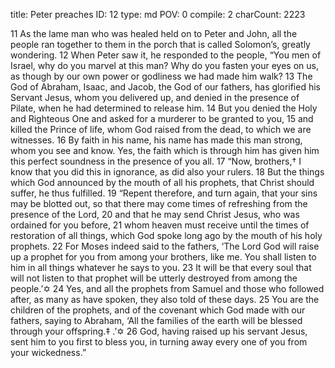 title:          Peter preaches
ID:             12
type:           md
POV:            0
compile:        2
charCount:      2223


11 As the lame man who was healed held on to Peter and John, all the people ran together to them in the porch that is called Solomon’s, greatly wondering.
12 When Peter saw it, he responded to the people, “You men of Israel, why do you marvel at this man? Why do you fasten your eyes on us, as though by our own power or godliness we had made him walk? 13 The God of Abraham, Isaac, and Jacob, the God of our fathers, has glorified his Servant Jesus, whom you delivered up, and denied in the presence of Pilate, when he had determined to release him. 14 But you denied the Holy and Righteous One and asked for a murderer to be granted to you, 15 and killed the Prince of life, whom God raised from the dead, to which we are witnesses. 16 By faith in his name, his name has made this man strong, whom you see and know. Yes, the faith which is through him has given him this perfect soundness in the presence of you all.
17 “Now, brothers,† I know that you did this in ignorance, as did also your rulers. 18 But the things which God announced by the mouth of all his prophets, that Christ should suffer, he thus fulfilled.
19 “Repent therefore, and turn again, that your sins may be blotted out, so that there may come times of refreshing from the presence of the Lord, 20 and that he may send Christ Jesus, who was ordained for you before, 21 whom heaven must receive until the times of restoration of all things, which God spoke long ago by the mouth of his holy prophets. 22 For Moses indeed said to the fathers, ‘The Lord God will raise up a prophet for you from among your brothers, like me. You shall listen to him in all things whatever he says to you. 23 It will be that every soul that will not listen to that prophet will be utterly destroyed from among the people.’✡ 24 Yes, and all the prophets from Samuel and those who followed after, as many as have spoken, they also told of these days. 25 You are the children of the prophets, and of the covenant which God made with our fathers, saying to Abraham, ‘All the families of the earth will be blessed through your offspring.‡ .’✡ 26 God, having raised up his servant Jesus, sent him to you first to bless you, in turning away every one of you from your wickedness.” 